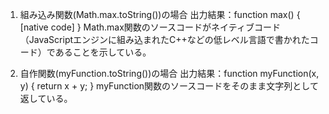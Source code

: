 1. 組み込み関数(Math.max.toString())の場合
   出力結果：function max() { [native code] }
   Math.max関数のソースコードがネイティブコード（JavaScriptエンジンに組み込まれたC++などの低レベル言語で書かれたコード）であることを示している。

2. 自作関数(myFunction.toString())の場合
   出力結果：function myFunction(x, y) { return x + y; }
   myFunction関数のソースコードをそのまま文字列として返している。
